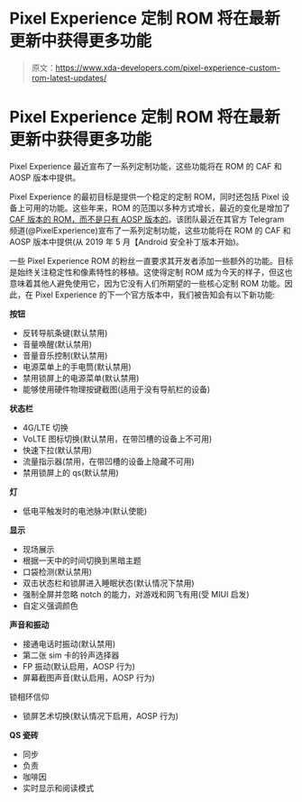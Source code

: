 # Pixel Experience 定制 ROM 将在最新更新中获得更多功能

> 原文：<https://www.xda-developers.com/pixel-experience-custom-rom-latest-updates/>

# Pixel Experience 定制 ROM 将在最新更新中获得更多功能

Pixel Experience 最近宣布了一系列定制功能，这些功能将在 ROM 的 CAF 和 AOSP 版本中提供。

Pixel Experience 的最初目标是提供一个稳定的定制 ROM，同时还包括 Pixel 设备上可用的功能。这些年来，ROM 的范围以多种方式增长，最近的变化是增加了 [CAF 版本的 ROM，而不是只有 AOSP 版本的](https://www.xda-developers.com/pixel-experience-xiaomi-poco-f1-redmi-note-5-pro-rebased-caf/)。该团队最近在其官方 Telegram 频道(@PixelExperience)宣布了一系列定制功能，这些功能将在 ROM 的 CAF 和 AOSP 版本中提供(从 2019 年 5 月【Android 安全补丁版本开始)。

一些 Pixel Experience ROM 的粉丝一直要求其开发者添加一些额外的功能。目标是始终关注稳定性和像素特性的移植。这使得定制 ROM 成为今天的样子，但这也意味着其他人避免使用它，因为它没有人们所期望的一些核心定制 ROM 功能。因此，在 Pixel Experience 的下一个官方版本中，我们被告知会有以下新功能:

**按钮**

*   反转导航条键(默认禁用)
*   音量唤醒(默认禁用)
*   音量音乐控制(默认禁用)
*   电源菜单上的手电筒(默认禁用)
*   禁用锁屏上的电源菜单(默认禁用)
*   能够使用硬件物理按键截图(适用于没有导航栏的设备)

**状态栏**

*   4G/LTE 切换
*   VoLTE 图标切换(默认禁用，在带凹槽的设备上不可用)
*   快速下拉(默认禁用)
*   流量指示器(禁用，在带凹槽的设备上隐藏不可用)
*   禁用锁屏上的 qs(默认禁用)

**灯**

*   低电平触发时的电池脉冲(默认使能)

**显示**

*   现场展示
*   根据一天中的时间切换到黑暗主题
*   口袋检测(默认禁用)
*   双击状态栏和锁屏进入睡眠状态(默认情况下禁用)
*   强制全屏并忽略 notch 的能力，对游戏和网飞有用(受 MIUI 启发)
*   自定义强调颜色

**声音和振动**

*   接通电话时振动(默认禁用)
*   第二张 sim 卡的铃声选择器
*   FP 振动(默认启用，AOSP 行为)
*   屏幕截图声音(默认启用，AOSP 行为)

锁相环信仰

*   锁屏艺术切换(默认情况下启用，AOSP 行为)

**QS 瓷砖**

*   同步
*   负责
*   咖啡因
*   实时显示和阅读模式